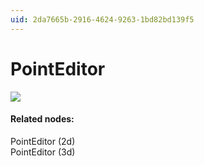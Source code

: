 ```yaml
---
uid: 2da7665b-2916-4624-9263-1bd82bd139f5
---
```


# PointEditor

![](~/img/vvvv_PointEditor.png "")   


#### Related nodes:
<span class="node">PointEditor (2d)</span>  
<span class="node">PointEditor (3d)</span>  




